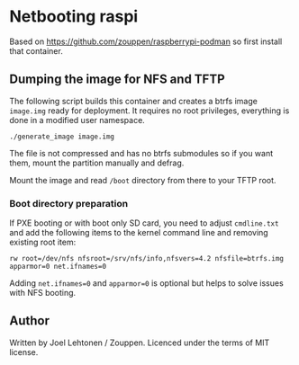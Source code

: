 # Netbooting raspi

Based on https://github.com/zouppen/raspberrypi-podman so first install that container.

## Dumping the image for NFS and TFTP

The following script builds this container and creates a btrfs image
`image.img` ready for deployment. It requires no root privileges,
everything is done in a modified user namespace.

```
./generate_image image.img
```

The file is not compressed and has no btrfs submodules so if you want them,
mount the partition manually and defrag.

Mount the image and read `/boot` directory from there to your TFTP root.

### Boot directory preparation

If PXE booting or with boot only SD card, you need to adjust
`cmdline.txt` and add the following items to the kernel command line
and removing existing root item:

```
rw root=/dev/nfs nfsroot=/srv/nfs/info,nfsvers=4.2 nfsfile=btrfs.img apparmor=0 net.ifnames=0
```

Adding `net.ifnames=0` and `apparmor=0` is optional but helps to solve issues with NFS booting.

## Author

Written by Joel Lehtonen / Zouppen. Licenced under the terms of MIT license.
